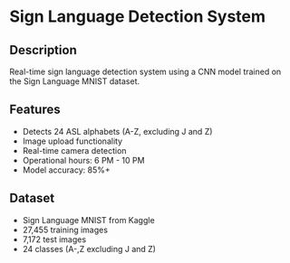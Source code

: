 # Sign Language Detection System

## Description
Real-time sign language detection system using a CNN model trained on the Sign Language MNIST dataset.

## Features
- Detects 24 ASL alphabets (A-Z, excluding J and Z)
- Image upload functionality
- Real-time camera detection
- Operational hours: 6 PM - 10 PM
- Model accuracy: 85%+

## Dataset
- Sign Language MNIST from Kaggle
- 27,455 training images
- 7,172 test images
- 24 classes (A-,Z excluding J and Z)
